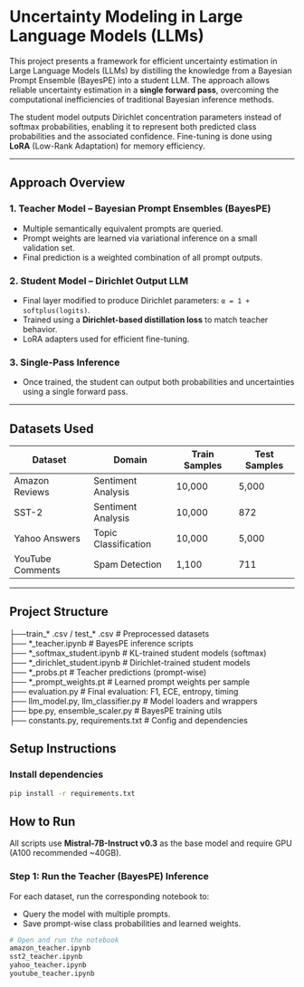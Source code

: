 # Uncertainty Modeling in Large Language Models (LLMs)

This project presents a framework for efficient uncertainty estimation in Large Language Models (LLMs) by distilling the knowledge from a Bayesian Prompt Ensemble (BayesPE) into a student LLM. The approach allows reliable uncertainty estimation in a **single forward pass**, overcoming the computational inefficiencies of traditional Bayesian inference methods.

The student model outputs Dirichlet concentration parameters instead of softmax probabilities, enabling it to represent both predicted class probabilities and the associated confidence. Fine-tuning is done using **LoRA** (Low-Rank Adaptation) for memory efficiency.

---

## Approach Overview

### 1. **Teacher Model – Bayesian Prompt Ensembles (BayesPE)**
- Multiple semantically equivalent prompts are queried.
- Prompt weights are learned via variational inference on a small validation set.
- Final prediction is a weighted combination of all prompt outputs.

### 2. **Student Model – Dirichlet Output LLM**
- Final layer modified to produce Dirichlet parameters: `α = 1 + softplus(logits)`.
- Trained using a **Dirichlet-based distillation loss** to match teacher behavior.
- LoRA adapters used for efficient fine-tuning.

### 3. **Single-Pass Inference**
- Once trained, the student can output both probabilities and uncertainties using a single forward pass.

---

## Datasets Used

| Dataset            | Domain               | Train Samples | Test Samples |
|--------------------|----------------------|---------------|--------------|
| Amazon Reviews     | Sentiment Analysis   | 10,000        | 5,000        |
| SST-2              | Sentiment Analysis   | 10,000        | 872          |
| Yahoo Answers      | Topic Classification | 10,000        | 5,000        |
| YouTube Comments   | Spam Detection       | 1,100         | 711          |

---

## Project Structure
 ├──train_* .csv / test_* .csv # Preprocessed datasets  
 ├── *_teacher.ipynb # BayesPE inference scripts  
 ├── *_softmax_student.ipynb # KL-trained student models (softmax)  
 ├── *_dirichlet_student.ipynb # Dirichlet-trained student models  
 ├── *_probs.pt # Teacher predictions (prompt-wise)  
 ├── *_prompt_weights.pt # Learned prompt weights per sample  
 ├── evaluation.py # Final evaluation: F1, ECE, entropy, timing  
 ├── llm_model.py, llm_classifier.py # Model loaders and wrappers  
 ├── bpe.py, ensemble_scaler.py # BayesPE training utils  
 ├── constants.py, requirements.txt # Config and dependencies  

## Setup Instructions

### Install dependencies

```bash
pip install -r requirements.txt
```
## How to Run

All scripts use **Mistral-7B-Instruct v0.3** as the base model and require GPU (A100 recommended ~40GB).

### Step 1: Run the Teacher (BayesPE) Inference

For each dataset, run the corresponding notebook to:
- Query the model with multiple prompts.
- Save prompt-wise class probabilities and learned weights.

```bash
# Open and run the notebook
amazon_teacher.ipynb
sst2_teacher.ipynb
yahoo_teacher.ipynb
youtube_teacher.ipynb
```
